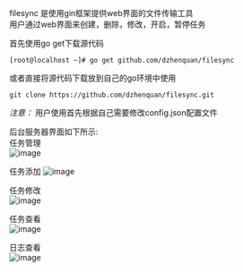 filesync 是使用gin框架提供web界面的文件传输工具  
用户通过web界面来创建，删除，修改，开启，暂停任务  

首先使用go get下载源代码  
```
[root@localhost ~]# go get github.com/dzhenquan/filesync
```
或者直接将源代码下载放到自己的go环境中使用  
```
git clone https://github.com/dzhenquan/filesync.git
```
*注意：* 
用户使用首先根据自己需要修改config.json配置文件

后台服务器界面如下所示:  
任务管理  
![image](https://github.com/dzhenquan/filesync/tree/master/images/task_manager.png)

任务添加
![image](https://github.com/dzhenquan/filesync/tree/master/images/task_add.png)

任务修改  
![image](https://github.com/dzhenquan/filesync/tree/master/images/task_update.png)

任务查看  
![image](https://github.com/dzhenquan/filesync/tree/master/images/task_show.png)

日志查看  
![image](https://github.com/dzhenquan/filesync/tree/master/images/log_manager.png)
